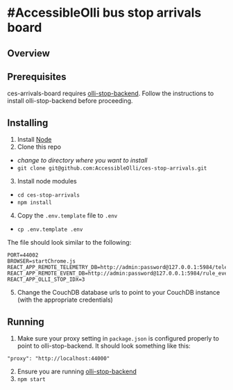 # #AccessibleOlli bus stop arrivals board

## Overview

## Prerequisites

ces-arrivals-board requires [olli-stop-backend](https://github.com/AccessibleOlli/olli-stop-backend).
Follow the instructions to install olli-stop-backend before proceeding.

## Installing

1. Install [Node](https://nodejs.org)
2. Clone this repo
  - *change to directory where you want to install*
  - `git clone git@github.com:AccessibleOlli/ces-stop-arrivals.git`
3. Install node modules
  - `cd ces-stop-arrivals`
  - `npm install`
4. Copy the `.env.template` file to `.env`
  - `cp .env.template .env`
  
The file should look similar to the following:

```
PORT=44002
BROWSER=startChrome.js
REACT_APP_REMOTE_TELEMETRY_DB=http://admin:password@127.0.0.1:5984/telemetry_transitions
REACT_APP_REMOTE_EVENT_DB=http://admin:password@127.0.0.1:5984/rule_event_transitions
REACT_APP_OLLI_STOP_IDX=3
```

5. Change the CouchDB database urls to point to your CouchDB instance (with the appropriate credentials)

## Running

1. Make sure your proxy setting in `package.json` is configured properly to point to olli-stop-backend. It should look something like this:

```
"proxy": "http://localhost:44000"
```

2. Ensure you are running [olli-stop-backend](https://github.com/AccessibleOlli/olli-stop-backend)
3. `npm start`
